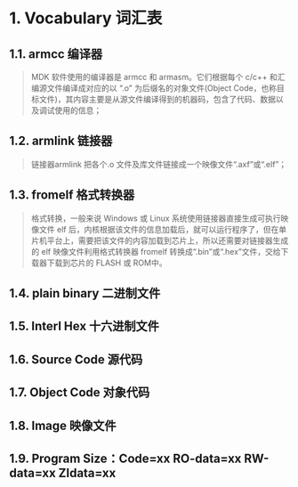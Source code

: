 # 1. Vocabulary 词汇表

## 1.1. armcc 编译器
> MDK 软件使用的编译器是 armcc 和 armasm。它们根据每个 c/c++ 和汇编源文件编译成对应的以 “.o” 为后缀名的对象文件(Object Code，也称目标文件)，其内容主要是从源文件编译得到的机器码，包含了代码、数据以及调试使用的信息；

## 1.2. armlink 链接器
> 链接器armlink 把各个.o 文件及库文件链接成一个映像文件“.axf”或“.elf”；

## 1.3. fromelf 格式转换器
> 格式转换，一般来说 Windows 或 Linux 系统使用链接器直接生成可执行映像文件 elf 后，内核根据该文件的信息加载后，就可以运行程序了，但在单片机平台上，需要把该文件的内容加载到芯片上，所以还需要对链接器生成的 elf 映像文件利用格式转换器 fromelf 转换成“.bin”或“.hex”文件，交给下载器下载到芯片的 FLASH 或 ROM中。

## 1.4. plain binary 二进制文件


## 1.5. Interl Hex 十六进制文件


## 1.6. Source Code 源代码


## 1.7. Object Code 对象代码


## 1.8. Image 映像文件


## 1.9. Program Size：Code=xx RO-data=xx RW-data=xx ZIdata=xx
